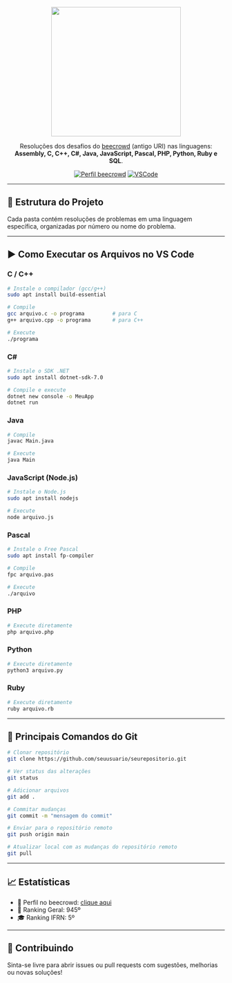 <p align="center">
  <img src="https://images.crunchbase.com/image/upload/c_pad,f_auto,q_auto:eco,dpr_1/w7dcihvaipthnr6qbv6z" width="300px" />
</p>

<p align="center">
  Resoluções dos desafios do <a href="https://www.beecrowd.com.br">beecrowd</a> (antigo URI) nas linguagens:
  <strong>Assembly, C, C++, C#, Java, JavaScript, Pascal, PHP, Python, Ruby e SQL</strong>.
</p>

<p align="center">
  <a href="https://www.beecrowd.com.br/judge/pt/profile/230691" target="_blank"><img src="https://img.shields.io/badge/beecrowd%20perfil-945º%20geral%20%7C%205º%20IFRN-blueviolet?style=for-the-badge" alt="Perfil beecrowd" /></a>
  <a href="https://code.visualstudio.com/" target="_blank"><img src="https://img.shields.io/badge/Editor-VSCode-007ACC?style=for-the-badge&logo=visualstudiocode" alt="VSCode" /></a>
</p>

---

## 📂 Estrutura do Projeto

Cada pasta contém resoluções de problemas em uma linguagem específica, organizadas por número ou nome do problema.

---

## ▶️ Como Executar os Arquivos no VS Code

### C / C++
```bash
# Instale o compilador (gcc/g++)
sudo apt install build-essential

# Compile
gcc arquivo.c -o programa         # para C
g++ arquivo.cpp -o programa       # para C++

# Execute
./programa
```

### C#
```bash
# Instale o SDK .NET
sudo apt install dotnet-sdk-7.0

# Compile e execute
dotnet new console -o MeuApp
dotnet run
```

### Java
```bash
# Compile
javac Main.java

# Execute
java Main
```

### JavaScript (Node.js)
```bash
# Instale o Node.js
sudo apt install nodejs

# Execute
node arquivo.js
```

### Pascal
```bash
# Instale o Free Pascal
sudo apt install fp-compiler

# Compile
fpc arquivo.pas

# Execute
./arquivo
```

### PHP
```bash
# Execute diretamente
php arquivo.php
```

### Python
```bash
# Execute diretamente
python3 arquivo.py
```

### Ruby
```bash
# Execute diretamente
ruby arquivo.rb
```

---

## 🧠 Principais Comandos do Git

```bash
# Clonar repositório
git clone https://github.com/seuusuario/seurepositorio.git

# Ver status das alterações
git status

# Adicionar arquivos
git add .

# Commitar mudanças
git commit -m "mensagem do commit"

# Enviar para o repositório remoto
git push origin main

# Atualizar local com as mudanças do repositório remoto
git pull
```

---

## 📈 Estatísticas

- 🧠 Perfil no beecrowd: [clique aqui](https://www.beecrowd.com.br/judge/pt/profile/230691)
- 🏅 Ranking Geral: 945º
- 🎓 Ranking IFRN: 5º

---

## 🤝 Contribuindo

Sinta-se livre para abrir issues ou pull requests com sugestões, melhorias ou novas soluções!
